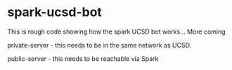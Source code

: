 # spark-ucsd-bot

This is rough code showing how the spark UCSD bot works... More coming

private-server - this needs to be in the same network as UCSD.

public-server - this needs to be reachable via Spark
